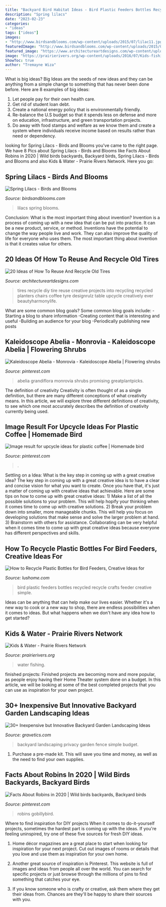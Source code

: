 ```yaml
---
title: "Backyard Bird Habitat Ideas - Bird Plastic Feeders Bottles Recycled Recycle Crafts Feeder Creative Simple"
description: "Spring lilacs"
date: "2023-02-23"
categories:
- "ideas"
tags: ["ideas"]
images:
- "http://www.birdsandblooms.com/wp-content/uploads/2015/07/lilac11.jpg"
featuredImage: "http://www.birdsandblooms.com/wp-content/uploads/2015/07/lilac11.jpg"
featured_image: "https://www.architectureartdesigns.com/wp-content/uploads/2013/02/Recycle-Tire-ArchitectureArtDesigns-14.jpg"
image: "https://prairierivers.org/wp-content/uploads/2016/07/Kids-fishing-e1472048018207.jpg"
ShowToc: true
author: "Tremayne Wiza"
---
```



What is big ideas?
Big Ideas are the seeds of new ideas and they can be anything from a simple change to something that has never been done before. Here are 8 examples of big ideas: 
1. Let people pay for their own health care. 
2. Get rid of student loan debt. 
3. Create a national energy policy that is environmentally friendly. 
4. Re-balance the U.S budget so that it spends less on defense and more on education, infrastructure, and green transportation projects. 
5. Do away with food stamps and welfare as we know them and create a system where individuals receive income based on results rather than need or dependency. 

	

		
looking for Spring Lilacs - Birds and Blooms you've came to the right page. We have 8 Pics about Spring Lilacs - Birds and Blooms like Facts About Robins in 2020 | Wild birds backyards, Backyard birds, Spring Lilacs - Birds and Blooms and also Kids &amp; Water - Prairie Rivers Network. Here you go:
		
    
## Spring Lilacs - Birds And Blooms

<img loading=lazy src="http://www.birdsandblooms.com/wp-content/uploads/2015/07/lilac11.jpg" onerror="this.onerror=null;this.src='https://tse2.mm.bing.net/th?id=OIP.cM65pk3Od5gjFbSuJKPrTAHaKX&amp;pid=15.1';" alt="Spring Lilacs - Birds and Blooms">

_Source: birdsandblooms.com_

>lilacs spring blooms. 

	

Conclusion: What is the most important thing about invention?
Invention is a process of coming up with a new idea that can be put into practice. It can be a new product, service, or method. Inventions have the potential to change the way people live and work. They can also improve the quality of life for everyone who uses them. The most important thing about invention is that it creates value for others.

    
## 20 Ideas Of How To Reuse And Recycle Old Tires

<img loading=lazy src="https://www.architectureartdesigns.com/wp-content/uploads/2013/02/Recycle-Tire-ArchitectureArtDesigns-14.jpg" onerror="this.onerror=null;this.src='https://tse2.mm.bing.net/th?id=OIP.ZmeYkY3kHXoOMXriZN2A7gHaJ4&amp;pid=15.1';" alt="20 Ideas of How To Reuse And Recycle Old Tires">

_Source: architectureartdesigns.com_

>tires recycle diy tire reuse creative projects into recycling recycled planters chairs coffee tyre designrulz table upcycle creatively ever beautyharmonylife. 

	

What are some common blog goals?
Some common blog goals include: 
-Starting a blog to share information 
-Creating content that is interesting and useful 
-Building an audience for your blog 
-Periodically publishing new posts

    
## Kaleidoscope Abelia - Monrovia - Kaleidoscope Abelia | Flowering Shrubs

<img loading=lazy src="https://i.pinimg.com/736x/f3/e2/3c/f3e23ccb73ad810f169ed6f9b632aabc.jpg" onerror="this.onerror=null;this.src='https://tse1.mm.bing.net/th?id=OIP.3Pd9vC5UeEEtqIghWq3A6QHaLI&amp;pid=15.1';" alt="Kaleidoscope Abelia - Monrovia - Kaleidoscope Abelia | Flowering shrubs">

_Source: pinterest.com_

>abelia grandiflora monrovia shrubs promising greatplantpicks. 

	

The definition of creativity
Creativity is often thought of as a single definition, but there are many different conceptions of what creativity means. In this article, we will explore three different definitions of creativity, to see which one most accurately describes the definition of creativity currently being used.

    
## Image Result For Upcycle Ideas For Plastic Coffee | Homemade Bird

<img loading=lazy src="https://i.pinimg.com/736x/63/88/a8/6388a8a6d6b80e838ccfd94ae781d037.jpg" onerror="this.onerror=null;this.src='https://tse2.mm.bing.net/th?id=OIP.Nj_5hIy3sJ26_nM8vpITtwHaJ3&amp;pid=15.1';" alt="Image result for upcycle ideas for plastic coffee | Homemade bird">

_Source: pinterest.com_

>. 

	

Settling on a Idea: What is the key step in coming up with a great creative idea?
The key step in coming up with a great creative idea is to have a clear and concise vision for what you want to create. Once you have that, it's just a matter of coming up with creative ideas that achievable. Here are some tips on how to come up with great creative ideas: 1) Make a list of all the possible solutions to your problem. This will help hopify your thinking when it comes time to come up with creative solutions. 2) Break your problem down into smaller, more manageable chunks. This will help you focus on developing solutions that make sense and solve the larger problem at hand. 3) Brainstorm with others for assistance. Collaborating can be very helpful when it comes time to come up with great creative ideas because everyone has different perspectives and skills.

    
## How To Recycle Plastic Bottles For Bird Feeders, Creative Ideas For

<img loading=lazy src="http://www.lushome.com/wp-content/uploads/2015/07/how-recycle-plastic-bottles-bird-feeders-9.jpg" onerror="this.onerror=null;this.src='https://tse2.mm.bing.net/th?id=OIP.7yEATCO7zYpY_uLX1UItqgHaKF&amp;pid=15.1';" alt="How to Recycle Plastic Bottles for Bird Feeders, Creative Ideas for">

_Source: lushome.com_

>bird plastic feeders bottles recycled recycle crafts feeder creative simple. 

	

Ideas can be anything that can help make our lives easier. Whether it's a new way to cook or a new way to shop, there are endless possibilities when it comes to ideas. But what happens when we don't have any idea how to get started? 

    
## Kids &amp; Water - Prairie Rivers Network

<img loading=lazy src="https://prairierivers.org/wp-content/uploads/2016/07/Kids-fishing-e1472048018207.jpg" onerror="this.onerror=null;this.src='https://tse3.mm.bing.net/th?id=OIP.2pTkWohCUtxGgY1ObvfcHAHaEo&amp;pid=15.1';" alt="Kids &amp; Water - Prairie Rivers Network">

_Source: prairierivers.org_

>water fishing. 

	

finished projects:
Finished projects are becoming more and more popular, as people enjoy having their Home Theater system done on a budget. In this article, we will be looking at some of the best completed projects that you can use as inspiration for your own project.

    
## 30+ Inexpensive But Innovative Backyard Garden Landscaping Ideas

<img loading=lazy src="https://www.gravetics.com/wp-content/uploads/2017/08/Simple-backyard-privacy-fence-ideas-on-a-budget.jpg" onerror="this.onerror=null;this.src='https://tse3.mm.bing.net/th?id=OIP.qxtb36zAWuVdcqOESay0SwHaLH&amp;pid=15.1';" alt="30+ Inexpensive but Innovative Backyard Garden Landscaping Ideas">

_Source: gravetics.com_

>backyard landscaping privacy garden fence simple budget. 

	

1. Purchase a pre-made kit. This will save you time and money, as well as the need to find your own supplies.

    
## Facts About Robins In 2020 | Wild Birds Backyards, Backyard Birds

<img loading=lazy src="https://i.pinimg.com/736x/74/6c/39/746c3929719b863aaf860bdf8e083641.jpg" onerror="this.onerror=null;this.src='https://tse1.mm.bing.net/th?id=OIP.vIYPDxVvl_Ljr8he0eY8jQHaLH&amp;pid=15.1';" alt="Facts About Robins in 2020 | Wild birds backyards, Backyard birds">

_Source: pinterest.com_

>robins gobillybird. 

	

Where to find inspiration for DIY projects
When it comes to do-it-yourself projects, sometimes the hardest part is coming up with the ideas. If you're feeling uninspired, try one of these five sources for fresh DIY ideas.
1. Home décor magazines are a great place to start when looking for inspiration for your next project. Cut out images of rooms or details that you love and use them as inspiration for your own home.

2. Another great source of inspiration is Pinterest. This website is full of images and ideas from people all over the world. You can search for specific projects or just browse through the millions of pins to find something that catches your eye.

3. If you know someone who is crafty or creative, ask them where they get their ideas from. Chances are they'll be happy to share their sources with you.


